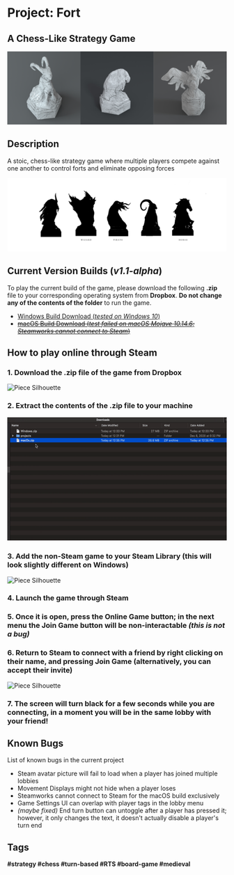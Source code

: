 # Project: Fort
## A Chess-Like Strategy Game

![3D Piece Models](/Images/piece_models.png)

## Description
A stoic, chess-like strategy game where multiple players compete against one another to control forts and eliminate opposing forces

![Piece Silhouette](/Images/piece_silhouette.jpg)

## Current Version Builds (*v1.1-alpha*)
To play the current build of the game, please download the following **.zip** file to your corresponding operating system from **Dropbox**. **Do not change any of the contents of the folder** to run the game.
- [Windows Build Download (*tested on Windows 10*)](https://www.dropbox.com/s/tzstjnnlc2ulo8l/Windows.zip?dl=0 "Windows.zip download")
- ~~[macOS Build Download (*test failed on macOS Mojave 10.14.6; Steamworks cannot connect to Steam*)](https://www.dropbox.com/s/8f2y0f5ssqm869s/macOs.zip?dl=0 "macOs.zip download")~~

## How to play online through Steam
### 1. Download the .zip file of the game from Dropbox
![Piece Silhouette](/Images/1_dropbox.gif)
### 2. Extract the contents of the .zip file to your machine
![Piece Silhouette](/Images/2_unzip.gif)
### 3. Add the non-Steam game to your Steam Library (this will look slightly different on Windows)
![Piece Silhouette](/Images/3_steam.gif)
### 4. Launch the game through Steam
### 5. Once it is open, press the Online Game button; in the next menu the Join Game button will be non-interactable *(this is not a bug)*
### 6. Return to Steam to connect with a friend by right clicking on their name, and pressing Join Game (alternatively, you can accept their invite)
![Piece Silhouette](/Images/6_join.gif)
### 7. The screen will turn black for a few seconds while you are connecting, in a moment you will be in the same lobby with your friend!

## Known Bugs
List of known bugs in the current project

* Steam avatar picture will fail to load when a player has joined multiple lobbies 
* Movement Displays might not hide when a player loses
* Steamworks cannot connect to Steam for the macOS build exclusively
* Game Settings UI can overlap with player tags in the lobby menu
* *(maybe fixed)* End turn button can untoggle after a player has pressed it; however, it only changes the text, it doesn't actually disable a player's turn end

## Tags
**#strategy #chess #turn-based #RTS #board-game #medieval**